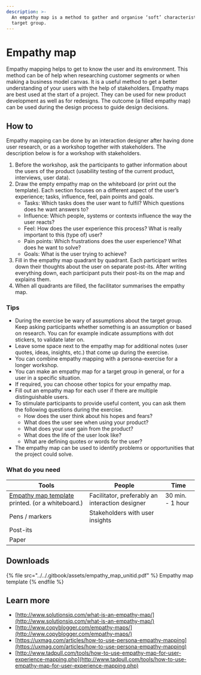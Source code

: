 ```yaml
---
description: >-
  An empathy map is a method to gather and organise ‘soft’ characteristics of a
  target group.
---
```


# Empathy map

Empathy mapping helps to get to know the user and its environment. This method can be of help when researching customer segments or when making a business model canvas. It is a useful method to get a better understanding of your users with the help of stakeholders. Empathy maps are best used at the start of a project. They can be used for new product development as well as for redesigns. The outcome (a filled empathy map) can be used during the design process to guide design decisions.&#x20;

## How to

Empathy mapping can be done by an interaction designer after having done user research, or as a workshop together with stakeholders. The description below is for a workshop with stakeholders.&#x20;

1. Before the workshop, ask the participants to gather information about the users of the product (usability testing of the current product, interviews, user data).
2. Draw the empty empathy map on the whiteboard (or print out the template). Each section focuses on a different aspect of the user’s experience; tasks, influence, feel, pain points and goals.&#x20;
   * Tasks: Which tasks does the user want to fulfil? Which questions does he want answers to?
   * Influence: Which people, systems or contexts influence the way the user reacts?
   * Feel: How does the user experience this process? What is really important to this (type of) user?
   * Pain points: Which frustrations does the user experience? What does he want to solve?&#x20;
   * Goals: What is the user trying to achieve?
3. Fill in the empathy map quadrant by quadrant. Each participant writes down their thoughts about the user on separate post-its. After writing everything down, each participant puts their post-its on the map and explains them.&#x20;
4. When all quadrants are filled, the facilitator summarises the empathy map.&#x20;

### Tips

* During the exercise be wary of assumptions about the target group. Keep asking participants whether something is an assumption or based on research. You can for example indicate assumptions with dot stickers, to validate later on.&#x20;
* Leave some space next to the empathy map for additional notes (user quotes, ideas, insights, etc.) that come up during the exercise.
* You can combine empathy mapping with a persona-exercise for a longer workshop.
* You can make an empathy map for a target group in general, or for a user in a specific situation.
* If required, you can choose other topics for your empathy map.&#x20;
* Fill out an empathy map for each user if there are multiple distinguishable users.&#x20;
* To stimulate participants to provide useful content, you can ask them the following questions during the exercise.
  * How does the user think about his hopes and fears?
  * What does the user see when using your product?
  * What does your user gain from the product?
  * What does the life of the user look like?
  * What are defining quotes or words for the user?
* The empathy map can be used to identify problems or opportunities that the project could solve.&#x20;

### What do you need

| **Tools**                                                                                                                 | **People**                                      | **Time**         |
| ------------------------------------------------------------------------------------------------------------------------- | ----------------------------------------------- | ---------------- |
| [Empathy map template](https://www.dropbox.com/s/p25pnihq3n8xnt3/empathy_map_unitid.pdf?dl=0) printed. (or a whiteboard.) | Facilitator, preferably an interaction designer | 30 min. - 1 hour |
| Pens / markers                                                                                                            | Stakeholders with user insights                 |                  |
| Post-its                                                                                                                  |                                                 |                  |
| Paper                                                                                                                     |                                                 |                  |

## Downloads

{% file src="../../.gitbook/assets/empathy_map_unitid.pdf" %}
Empathy map template
{% endfile %}

## **Learn more**

* [http://www.solutionsiq.com/what-is-an-empathy-map/](http://www.solutionsiq.com/what-is-an-empathy-map/)
* [http://www.copyblogger.com/empathy-maps/](http://www.copyblogger.com/empathy-maps/)
* [https://uxmag.com/articles/how-to-use-persona-empathy-mapping](https://uxmag.com/articles/how-to-use-persona-empathy-mapping)
* [http://www.tadpull.com/tools/how-to-use-empathy-map-for-user-experience-mapping.php](http://www.tadpull.com/tools/how-to-use-empathy-map-for-user-experience-mapping.php)

